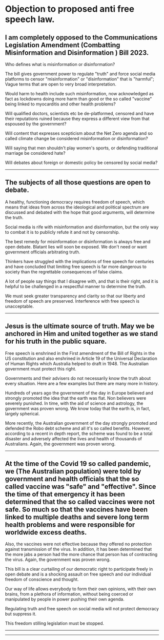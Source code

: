 # Objection to proposed anti free speech law.

## I am completely opposed to the Communications Legislation Amendment (Combatting Misinformation and Disinformation ) Bill 2023.

 Who defines what is misinformation or disinformation?

 The bill gives government power to regulate "truth" and force social media platforms to censor "misinformation" or "disinformation" that is "harmful"; Vague terms that are open to very broad interpretation.

 Would harm to health include such misinformation, now acknowledged as fact as lockdowns doing more harm than good or the so called "vaccine" being linked to myocarditis and other health problems?

 Will qualified doctors, scientists etc be de-platformed, censored and have their reputations ruined because they express a different view from that espoused by the government?

 Will content that expresses scepticism about the Net Zero agenda and so called climate change be considered misinformation or disinformation?

 Will saying that men shouldn't play women's sports, or defending traditional marriage be considered hate?

 Will debates about foreign or domestic policy be censored by social media?


-----

## The subjects of all those questions are open to debate.

 A healthy, functioning democracy requires freedom of speech, which means that ideas from across the ideological and political spectrum are discussed and debated with the hope that good arguments, will determine the truth.

 Social media is rife with misinformation and disinformation, but the only way to combat it is to publicly refute it and not by censorship.

 The best remedy for misinformation or disinformation is always free and open debate. Blatant lies will soon be exposed. We don't need or want government officials arbitrating truth.

 Thinkers have struggled with the implications of free speech for centuries and have concluded that limiting free speech is far more dangerous to society than the regrettable consequences of false claims.

 A lot of people say things that I disagree with, and that is their right, and it is helpful to be challenged in a respectful manner to determine the truth.

 We must seek greater transparency and clarity so that our liberty and freedom of speech are preserved. Interference with free speech is unacceptable.


-----

## Jesus is the ultimate source of truth. May we be anchored in Him and united together as we stand for his truth in the public square.

 Free speech is enshrined in the First amendment of the Bill of Rights in the US constitution and also enshrined in Article 19 of the Universal Declaration of Human Rights which Australia helped to draft in 1948. The Australian government must protect this right.

 Governments and their advisers do not necessarily know the truth about every situation. Here are a few examples but there are many more in history. 

 Hundreds of years ago the government of the day in Europe believed and strongly promoted the idea that the earth was flat. Non believers were severely punished. In time, with the aid of science and astrology, the government was proven wrong. We know today that the earth is, in fact, largely spherical.

 More recently, the Australian government of the day strongly promoted and defended the Robo debt scheme and all it's so called benefits. However, according to a recent in depth report, the scheme was found to be a total disaster and adversely affected the lives and health of thousands of Australians. Again, the government was proven wrong.


-----

## At the time of the Covid 19 so called pandemic, we (The Australian population) were told by government and health officials that the so called vaccine was "safe" and "effective".  Since the time of that emergency it has been determined that the so called vaccines were not safe. So much so that the vaccines have been linked to multiple deaths and severe long term health problems and were responsible for worldwide excess deaths. 

 Also, the vaccines were not effective because they offered no protection against transmission of the virus. In addition, it has been determined that the more jabs a person had the more chance that person has of contracting the virus. Again, the government was proven wrong.

 This bill is a clear curtailing of our democratic right to participate freely in open debate and is a shocking assault on free speech and our individual freedom of conscience and thought.

 Our way of life allows everybody to form their own opinions, with their own brains, from a plethora of information, without being coerced or manipulated by people in power pushing their own agenda. 

 Regulating truth and free speech on social media will not protect democracy but suppress it. 

 This freedom stilling legislation must be stopped.


-----

-----

